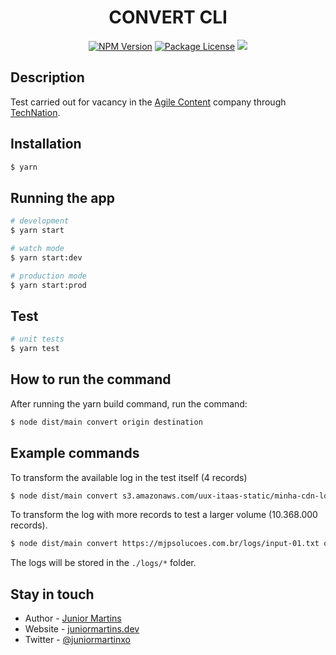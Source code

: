 <H1 align="center">CONVERT CLI</H1>
<p align="center">
<a href="https://www.npmjs.com/~nestjscore" target="_blank"><img src="https://img.shields.io/npm/v/@nestjs/core.svg" alt="NPM Version" /></a>
<a href="https://www.npmjs.com/~nestjscore" target="_blank"><img src="https://img.shields.io/npm/l/@nestjs/core.svg" alt="Package License" /></a>
  <a href="https://twitter.com/juniormartinxo" target="_blank"><img src="https://img.shields.io/twitter/follow/juniormartinxo.svg?style=social&label=Follow"></a>
</p>
  <!--[![Backers on Open Collective](https://opencollective.com/nest/backers/badge.svg)](https://opencollective.com/nest#backer)
  [![Sponsors on Open Collective](https://opencollective.com/nest/sponsors/badge.svg)](https://opencollective.com/nest#sponsor)-->

## Description

Test carried out for vacancy in the [Agile Content](https://www.agilecontent.com/) company through [TechNation](https://www.linkedin.com/company/technationbrasil/).

## Installation

```bash
$ yarn
```

## Running the app

```bash
# development
$ yarn start

# watch mode
$ yarn start:dev

# production mode
$ yarn start:prod
```

## Test

```bash
# unit tests
$ yarn test
```

## How to run the command

After running the yarn build command, run the command:

```bash
$ node dist/main convert origin destination
```

## Example commands

To transform the available log in the test itself (4 records)

```bash
$ node dist/main convert s3.amazonaws.com/uux-itaas-static/minha-cdn-logs/input-01.txt output/minhaCdn-s3-amazonaws.txt
```

To transform the log with more records to test a larger volume (10.368.000 records).

```bash
$ node dist/main convert https://mjpsolucoes.com.br/logs/input-01.txt output/minhaCDN.txt
```

The logs will be stored in the `./logs/*` folder.

## Stay in touch

- Author - [Junior Martins](https://www.linkedin.com/in/juniormartinxo/)
- Website - [juniormartins.dev](https://www.juniormartins.dev/)
- Twitter - [@juniormartinxo](https://twitter.com/juniormartinxo)
